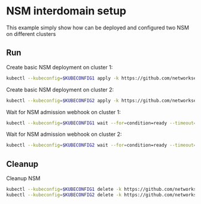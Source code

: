 # NSM interdomain setup


This example simply show how can be deployed and configured two NSM on different clusters

## Run

Create basic NSM deployment on cluster 1:

```bash
kubectl --kubeconfig=$KUBECONFIG1 apply -k https://github.com/networkservicemesh/deployments-k8s/examples/interdomain/nsm/cluster1?ref=387ef06afb7f9c8ac91b3aa06f01dc13a24a66fd
```

Create basic NSM deployment on cluster 2:

```bash
kubectl --kubeconfig=$KUBECONFIG2 apply -k https://github.com/networkservicemesh/deployments-k8s/examples/interdomain/nsm/cluster2?ref=387ef06afb7f9c8ac91b3aa06f01dc13a24a66fd
```

Wait for NSM admission webhook on cluster 1:

```bash
kubectl --kubeconfig=$KUBECONFIG1 wait --for=condition=ready --timeout=1m pod -n nsm-system -l app=admission-webhook-k8s
```

Wait for NSM admission webhook on cluster 2:

```bash
kubectl --kubeconfig=$KUBECONFIG2 wait --for=condition=ready --timeout=1m pod -n nsm-system -l app=admission-webhook-k8s
```

## Cleanup

Cleanup NSM
```bash
kubectl --kubeconfig=$KUBECONFIG1 delete -k https://github.com/networkservicemesh/deployments-k8s/examples/interdomain/nsm/cluster1?ref=387ef06afb7f9c8ac91b3aa06f01dc13a24a66fd
kubectl --kubeconfig=$KUBECONFIG2 delete -k https://github.com/networkservicemesh/deployments-k8s/examples/interdomain/nsm/cluster2?ref=387ef06afb7f9c8ac91b3aa06f01dc13a24a66fd
```
